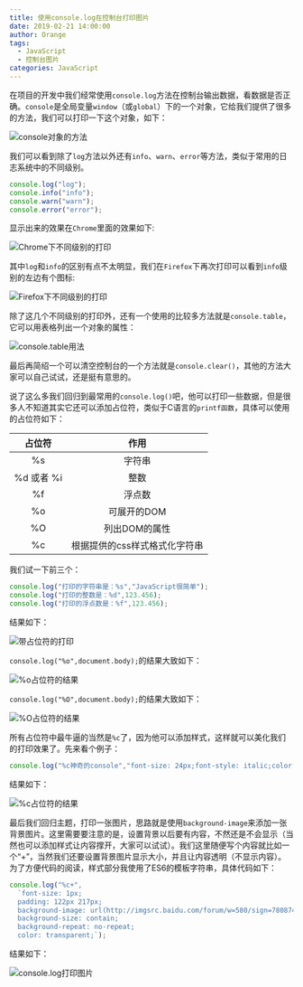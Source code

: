 ```yaml
---
title: 使用console.log在控制台打印图片
date: 2019-02-21 14:00:00
author: Orange
tags:
  - JavaScript
  - 控制台图片
categories: JavaScript
---
```


在项目的开发中我们经常使用`console.log`方法在控制台输出数据，看数据是否正确。`console`是全局变量`window`（或`global`）下的一个对象，它给我们提供了很多的方法，我们可以打印一下这个对象，如下：

![console对象的方法](1.png)

我们可以看到除了`log`方法以外还有`info`、`warn`、`error`等方法，类似于常用的日志系统中的不同级别。
```JavaScript
console.log("log");
console.info("info");
console.warn("warn");
console.error("error");
```
显示出来的效果在`Chrome`里面的效果如下:

![Chrome下不同级别的打印](2.png)

其中`log`和`info`的区别有点不太明显，我们在`Firefox`下再次打印可以看到`info`级别的左边有个图标:

![Firefox下不同级别的打印](3.png)

除了这几个不同级别的打印外，还有一个使用的比较多方法就是`console.table`，它可以用表格列出一个对象的属性：

![console.table用法](4.png)

最后再简绍一个可以清空控制台的一个方法就是`console.clear()`，其他的方法大家可以自己试试，还是挺有意思的。

说了这么多我们回归到最常用的`console.log()`吧，他可以打印一些数据，但是很多人不知道其实它还可以添加占位符，类似于C语言的`printf函数`，具体可以使用的占位符如下：

占位符|作用
:--:|:--:
%s|字符串
%d 或者 %i|整数
%f|浮点数
%o|可展开的DOM
%O|列出DOM的属性
%c|根据提供的css样式格式化字符串

我们试一下前三个：
```JavaScript
console.log("打印的字符串是：%s","JavaScript很简单");
console.log("打印的整数是：%d",123.456);
console.log("打印的浮点数是：%f",123.456);
```
结果如下：

![带占位符的打印](5.png)

`console.log("%o",document.body);`的结果大致如下：

![%o占位符的结果](6.png)

`console.log("%O",document.body);`的结果大致如下：

![%O占位符的结果](7.png)

所有占位符中最牛逼的当然是`%c`了，因为他可以添加样式，这样就可以美化我们的打印效果了。先来看个例子：
```JavaScript
console.log("%c神奇的console","font-size: 24px;font-style: italic;color: brown;");
```
结果如下：

![%c占位符的结果](8.png)

最后我们回归主题，打印一张图片，思路就是使用`background-image`来添加一张背景图片。这里需要要注意的是，设置背景以后要有内容，不然还是不会显示（当然也可以添加样式让内容撑开，大家可以试试）。我们这里随便写个内容就比如一个“+”，当然我们还要设置背景图片显示大小，并且让内容透明（不显示内容）。为了方便代码的阅读，样式部分我使用了ES6的模板字符串，具体代码如下：
```JavaScript
console.log("%c+",
  `font-size: 1px;
  padding: 122px 217px;
  background-image: url(http://imgsrc.baidu.com/forum/w=580/sign=780874ff6e380cd7e61ea2e59145ad14/fb20952bd40735fa2ebbc5f695510fb30e2408ea.jpg);
  background-size: contain;
  background-repeat: no-repeat;
  color: transparent;`);
```
结果如下：

![console.log打印图片](9.gif)
